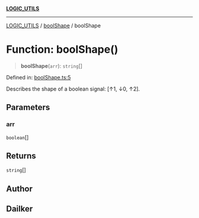 [**LOGIC_UTILS**](../../README.md)

***

[LOGIC_UTILS](../../README.md) / [boolShape](../README.md) / boolShape

# Function: boolShape()

> **boolShape**(`arr`): `string`[]

Defined in: [boolShape.ts:5](https://github.com/dailker/everyutil/blob/8aea75a123d1c8f9816646c45d1769cd1efa4eac/src/logic/boolShape.ts#L5)

Describes the shape of a boolean signal: [↑1, ↓0, ↑2].

## Parameters

### arr

`boolean`[]

## Returns

`string`[]

## Author

## Dailker

